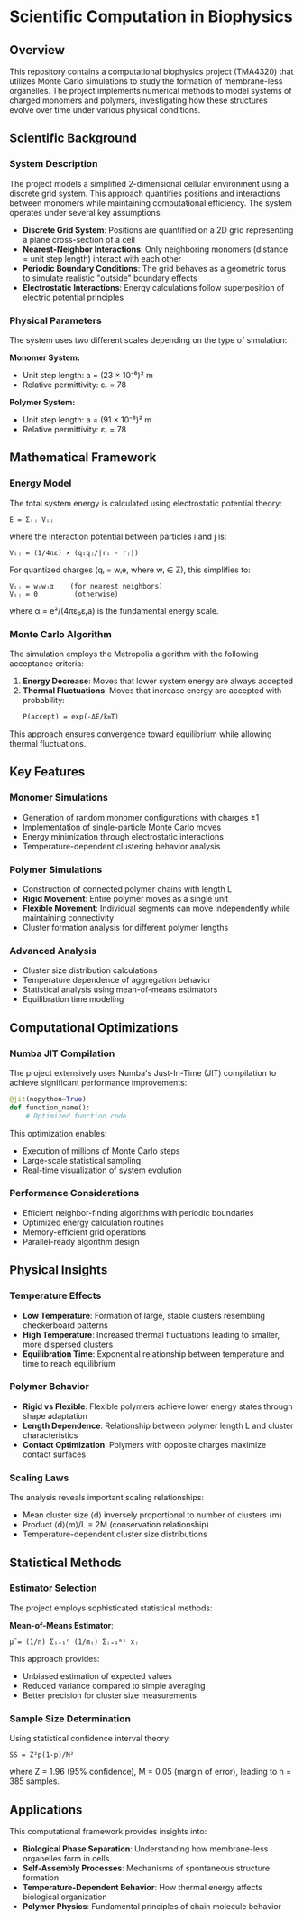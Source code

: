 # Scientific Computation in Biophysics

## Overview

This repository contains a computational biophysics project (TMA4320) that utilizes Monte Carlo simulations to study the formation of membrane-less organelles. The project implements numerical methods to model systems of charged monomers and polymers, investigating how these structures evolve over time under various physical conditions.

## Scientific Background

### System Description

The project models a simplified 2-dimensional cellular environment using a discrete grid system. This approach quantifies positions and interactions between monomers while maintaining computational efficiency. The system operates under several key assumptions:

- **Discrete Grid System**: Positions are quantified on a 2D grid representing a plane cross-section of a cell
- **Nearest-Neighbor Interactions**: Only neighboring monomers (distance = unit step length) interact with each other
- **Periodic Boundary Conditions**: The grid behaves as a geometric torus to simulate realistic "outside" boundary effects
- **Electrostatic Interactions**: Energy calculations follow superposition of electric potential principles

### Physical Parameters

The system uses two different scales depending on the type of simulation:

**Monomer System:**

- Unit step length: a = (23 × 10⁻⁶)² m
- Relative permittivity: εᵣ = 78

**Polymer System:**

- Unit step length: a = (91 × 10⁻⁶)² m
- Relative permittivity: εᵣ = 78

## Mathematical Framework

### Energy Model

The total system energy is calculated using electrostatic potential theory:

```
E = Σᵢⱼ Vᵢⱼ
```

where the interaction potential between particles i and j is:

```
Vᵢⱼ = (1/4πε) × (qᵢqⱼ/|rᵢ - rⱼ|)
```

For quantized charges (qᵢ = wᵢe, where wᵢ ∈ Z), this simplifies to:

```
Vᵢⱼ = wᵢwⱼα    (for nearest neighbors)
Vᵢⱼ = 0         (otherwise)
```

where α = e²/(4πε₀εᵣa) is the fundamental energy scale.

### Monte Carlo Algorithm

The simulation employs the Metropolis algorithm with the following acceptance criteria:

1. **Energy Decrease**: Moves that lower system energy are always accepted
2. **Thermal Fluctuations**: Moves that increase energy are accepted with probability:
   ```
   P(accept) = exp(-ΔE/kᴃT)
   ```

This approach ensures convergence toward equilibrium while allowing thermal fluctuations.

## Key Features

### Monomer Simulations

- Generation of random monomer configurations with charges ±1
- Implementation of single-particle Monte Carlo moves
- Energy minimization through electrostatic interactions
- Temperature-dependent clustering behavior analysis

### Polymer Simulations

- Construction of connected polymer chains with length L
- **Rigid Movement**: Entire polymer moves as a single unit
- **Flexible Movement**: Individual segments can move independently while maintaining connectivity
- Cluster formation analysis for different polymer lengths

### Advanced Analysis

- Cluster size distribution calculations
- Temperature dependence of aggregation behavior
- Statistical analysis using mean-of-means estimators
- Equilibration time modeling

## Computational Optimizations

### Numba JIT Compilation

The project extensively uses Numba's Just-In-Time (JIT) compilation to achieve significant performance improvements:

```python
@jit(nopython=True)
def function_name():
    # Optimized function code
```

This optimization enables:

- Execution of millions of Monte Carlo steps
- Large-scale statistical sampling
- Real-time visualization of system evolution

### Performance Considerations

- Efficient neighbor-finding algorithms with periodic boundaries
- Optimized energy calculation routines
- Memory-efficient grid operations
- Parallel-ready algorithm design

## Physical Insights

### Temperature Effects

- **Low Temperature**: Formation of large, stable clusters resembling checkerboard patterns
- **High Temperature**: Increased thermal fluctuations leading to smaller, more dispersed clusters
- **Equilibration Time**: Exponential relationship between temperature and time to reach equilibrium

### Polymer Behavior

- **Rigid vs Flexible**: Flexible polymers achieve lower energy states through shape adaptation
- **Length Dependence**: Relationship between polymer length L and cluster characteristics
- **Contact Optimization**: Polymers with opposite charges maximize contact surfaces

### Scaling Laws

The analysis reveals important scaling relationships:

- Mean cluster size ⟨d⟩ inversely proportional to number of clusters ⟨m⟩
- Product ⟨d⟩⟨m⟩/L = 2M (conservation relationship)
- Temperature-dependent cluster size distributions

## Statistical Methods

### Estimator Selection

The project employs sophisticated statistical methods:

**Mean-of-Means Estimator**:

```
μ̃ = (1/n) Σᵢ₌₁ⁿ (1/mᵢ) Σⱼ₌₁ᵐⁱ xⱼ
```

This approach provides:

- Unbiased estimation of expected values
- Reduced variance compared to simple averaging
- Better precision for cluster size measurements

### Sample Size Determination

Using statistical confidence interval theory:

```
SS = Z²p(1-p)/M²
```

where Z = 1.96 (95% confidence), M = 0.05 (margin of error), leading to n = 385 samples.

## Applications

This computational framework provides insights into:

- **Biological Phase Separation**: Understanding how membrane-less organelles form in cells
- **Self-Assembly Processes**: Mechanisms of spontaneous structure formation
- **Temperature-Dependent Behavior**: How thermal energy affects biological organization
- **Polymer Physics**: Fundamental principles of chain molecule behavior
